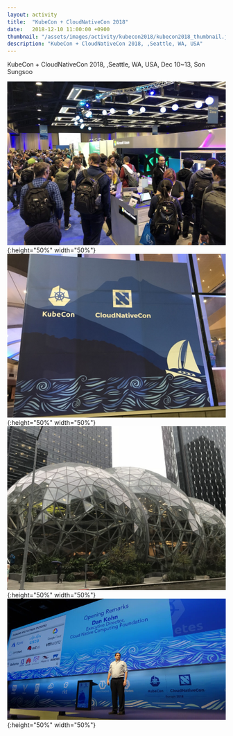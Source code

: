 ```yaml
---
layout: activity
title:  "KubeCon + CloudNativeCon 2018"
date:   2018-12-10 11:00:00 +0900
thumbnail: "/assets/images/activity/kubecon2018/kubecon2018_thumbnail.jpg"
description: "KubeCon + CloudNativeCon 2018, ,Seattle, WA, USA"
---
```



KubeCon + CloudNativeCon 2018, ,Seattle, WA, USA, Dec 10~13, Son Sungsoo

![](/assets/images/activity/kubecon2018/kubecon2018_01.png){:height="50%" width="50%"}
![](/assets/images/activity/kubecon2018/kubecon2018_03.jpg){:height="50%" width="50%"}
![](/assets/images/activity/kubecon2018/kubecon2018_04.jpg){:height="50%" width="50%"}
![](/assets/images/activity/kubecon2018/kubecon2018_05.png){:height="50%" width="50%"}
